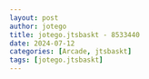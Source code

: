 ```yaml
---
layout: post
author: jotego
title: jotego.jtsbaskt - 8533440
date: 2024-07-12
categories: [Arcade, jtsbaskt]
tags: [jotego.jtsbaskt]
---
```


